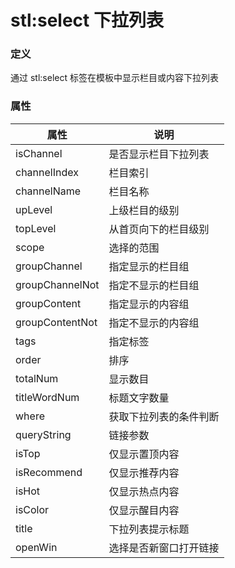 ﻿# stl:select 下拉列表


### 定义

通过 stl:select 标签在模板中显示栏目或内容下拉列表

### 属性

属性  | 说明
------  | ------
isChannel | 是否显示栏目下拉列表
channelIndex | 栏目索引
channelName | 栏目名称
upLevel | 上级栏目的级别
topLevel | 从首页向下的栏目级别
scope | 选择的范围
groupChannel | 指定显示的栏目组
groupChannelNot | 指定不显示的栏目组
groupContent | 指定显示的内容组
groupContentNot | 指定不显示的内容组
tags | 指定标签
order | 排序
totalNum | 显示数目
titleWordNum | 标题文字数量
where | 获取下拉列表的条件判断
queryString | 链接参数
isTop | 仅显示置顶内容
isRecommend | 仅显示推荐内容
isHot | 仅显示热点内容
isColor | 仅显示醒目内容
title | 下拉列表提示标题
openWin | 选择是否新窗口打开链接